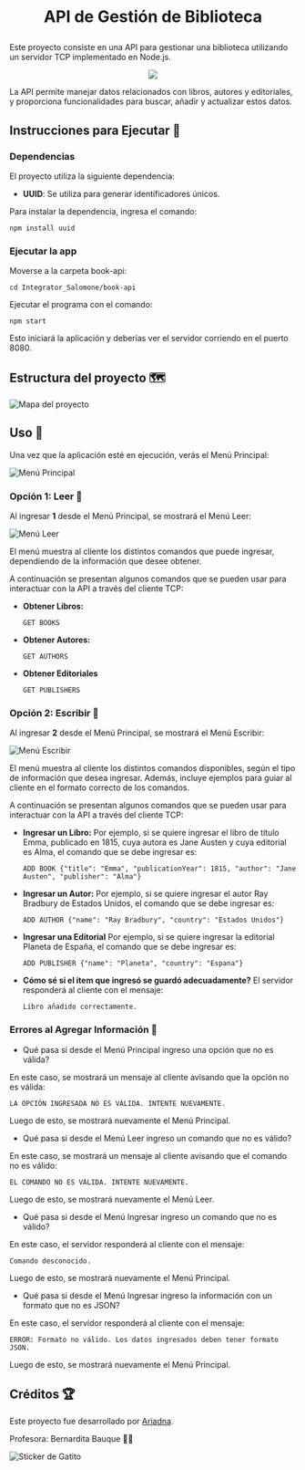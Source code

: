 # <p align="center"> API de Gestión de Biblioteca </p>

Este proyecto consiste en una API para gestionar una biblioteca utilizando un servidor TCP implementado en Node.js. 

<p align="center"> <img src="https://img.shields.io/badge/node.js-6DA55F?style=for-the-badge&logo=node.js&logoColor=white"/> </p>

La API permite manejar datos relacionados con libros, autores y editoriales, y proporciona funcionalidades para buscar, añadir y actualizar estos datos.

## Instrucciones para Ejecutar 🚀 

### Dependencias
El proyecto utiliza la siguiente dependencia:

- **UUID**: Se utiliza para generar identificadores únicos.

Para instalar la dependencia, ingresa el comando:

`npm install uuid`



### Ejecutar la app

Moverse a la carpeta book-api: 

`cd Integrator_Salomone/book-api`

Ejecutar el programa con el comando:

`npm start`

Esto iniciará la aplicación y deberías ver el servidor corriendo en el puerto 8080.



## Estructura del proyecto 🗺️

![Mapa del proyecto](https://i.imgur.com/pACtBvk.png)



## Uso 🔧

Una vez que la aplicación esté en ejecución, verás el Menú Principal:

![Menú Principal](https://i.imgur.com/aVXhn2p.png)



### Opción 1: Leer 📖

Al ingresar **1** desde el Menú Principal, se mostrará el Menú Leer: 

![Menú Leer](https://i.imgur.com/NdzPwT8.png)

El menú muestra al cliente los distintos comandos que puede ingresar, dependiendo de la información que desee obtener.

A continuación se presentan algunos comandos que se pueden usar para interactuar con la API a través del cliente TCP:

- **Obtener Libros:**
  
  `GET BOOKS`
  
- **Obtener Autores:**

  `GET AUTHORS`
  
- **Obtener Editoriales**

  `GET PUBLISHERS`

  

### Opción 2: Escribir 📝

Al ingresar **2** desde el Menú Principal, se mostrará el Menú Escribir: 

![Menú Escribir](https://i.imgur.com/JqgM5O8.png)

El menú muestra al cliente los distintos comandos disponibles, según el tipo de información que desea ingresar. Además, incluye ejemplos para guiar al cliente en el formato correcto de los comandos.

A continuación se presentan algunos comandos que se pueden usar para interactuar con la API a través del cliente TCP:

- **Ingresar un Libro:**
  Por ejemplo, si se quiere ingresar el libro de título Emma, publicado en 1815, cuya autora es Jane Austen y cuya editorial es Alma, el comando que se debe ingresar es:
  
  `ADD BOOK {"title": "Emma", "publicationYear": 1815, "author": "Jane Austen", "publisher": "Alma"}`
  
- **Ingresar un Autor:**
  Por ejemplo, si se quiere ingresar el autor Ray Bradbury de Estados Unidos, el comando que se debe ingresar es:

  `ADD AUTHOR {"name": "Ray Bradbury", "country": "Estados Unidos"}`
  
- **Ingresar una Editorial**
  Por ejemplo, si se quiere ingresar la editorial Planeta de España, el comando que se debe ingresar es:
  
  `ADD PUBLISHER {"name": "Planeta", "country": "Espana"}`

- **Cómo sé si el item que ingresó se guardó adecuadamente?**
  El servidor responderá al cliente con el mensaje:

  `Libro añadido correctamente.`
  

### Errores al Agregar Información 🚨

- Qué pasa si desde el Menú Principal ingreso una opción que no es válida?
  
En este caso, se mostrará un mensaje al cliente avisando que la opción no es válida:

`LA OPCIÓN INGRESADA NO ES VÁLIDA. INTENTE NUEVAMENTE.`

Luego de esto, se mostrará nuevamente el Menú Principal. 


- Qué pasa si desde el Menú Leer ingreso un comando que no es válido?
  
En este caso, se mostrará un mensaje al cliente avisando que el comando no es válido:

`EL COMANDO NO ES VÁLIDA. INTENTE NUEVAMENTE.`

Luego de esto, se mostrará nuevamente el Menú Leer.


- Qué pasa si desde el Menú Ingresar ingreso un comando que no es válido?
  
En este caso, el servidor responderá al cliente con el mensaje:

`Comando desconocido.`

Luego de esto, se mostrará nuevamente el Menú Principal.


- Qué pasa si desde el Menú Ingresar ingreso la información con un formato que no es JSON?
  
En este caso, el servidor responderá al cliente con el mensaje: 

`ERROR: Formato no válido. Los datos ingresados deben tener formato JSON.` 

Luego de esto, se mostrará nuevamente el Menú Principal.



## Créditos 🏆

Este proyecto fue desarrollado por [Ariadna](https://github.com/arics07).

Profesora: Bernardita Bauque 👩‍💻

![Sticker de Gatito](https://media.giphy.com/media/paTz7UZbPfTZFRYnnB/giphy.gif) 
